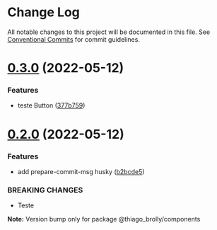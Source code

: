 # Change Log

All notable changes to this project will be documented in this file.
See [Conventional Commits](https://conventionalcommits.org) for commit guidelines.

# [0.3.0](https://github.com/thiagobrolly/design-system-doc/compare/v0.2.0...v0.3.0) (2022-05-12)


### Features

* teste Button ([377b759](https://github.com/thiagobrolly/design-system-doc/commit/377b759345e0d9e4b99b91abfa739c15a6065969))





# [0.2.0](https://github.com/thiagobrolly/design-system-doc/compare/v0.1.0...v0.2.0) (2022-05-12)


### Features

* add prepare-commit-msg husky ([b2bcde5](https://github.com/thiagobrolly/design-system-doc/commit/b2bcde518fc81f445ea71b273929ffd63e793b7d))


### BREAKING CHANGES

* Teste







**Note:** Version bump only for package @thiago_brolly/components
